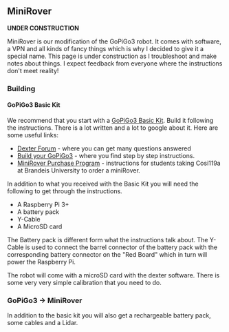 ## MiniRover

**UNDER CONSTRUCTION**

MiniRover is our modification of the GoPiGo3 robot. It comes with software, a VPN and all kinds of fancy things which is why I decided to give it a special name. This page is under construction as I troubleshoot and make notes about things. I expect feedback from everyone where the instructions don't meet reality!

### Building

#### GoPiGo3 Basic Kit

We recommend that you start with a [GoPiGo3 Basic Kit](https://www.dexterindustries.com/store/gopigo3-base-kit/). Build it following the instructions. There is a lot written and a lot to google about it. Here are some useful links:

* [Dexter Forum](https://www.dexterindustries.com/store/gopigo3-base-kit/) - where you can get many questions answered
* [Build your GoPiGo3](https://edu.workbencheducation.com/cwists/preview/26659x) - where you find step by step instructions.
* [MiniRover Purchase Program](http://cosi119r.s3-website-us-west-2.amazonaws.com/content/background/13_gpg_purchase.md/) - instructions for students taking Cosi119a at Brandeis University to order a miniRover.

In addition to what you received with the Basic Kit you will need the following to get through the instructions.

* A Raspberry Pi 3+
* A battery pack
* Y-Cable
* A MicroSD card

The Battery pack is different form what the instructions talk about. The Y-Cable is used to connect the barrel connector of the battery pack with the corresponding battery connector on the "Red Board" which in turn will power the Raspberry Pi.



The robot will come with a microSD card with the dexter software. There is some very very simple calibration that you need to do.

### GoPiGo3 -> MiniRover

In addition to the basic kit you will also get a rechargeable battery pack, some cables and a Lidar. 